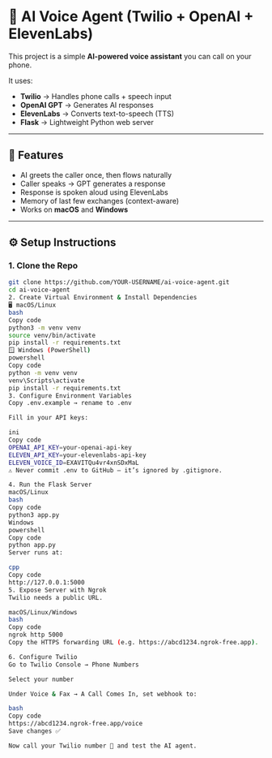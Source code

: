 # 🤖 AI Voice Agent (Twilio + OpenAI + ElevenLabs)

This project is a simple **AI-powered voice assistant** you can call on your phone.  

It uses:
- **Twilio** → Handles phone calls + speech input  
- **OpenAI GPT** → Generates AI responses  
- **ElevenLabs** → Converts text-to-speech (TTS)  
- **Flask** → Lightweight Python web server  

---

## 🚀 Features
- AI greets the caller once, then flows naturally  
- Caller speaks → GPT generates a response  
- Response is spoken aloud using ElevenLabs  
- Memory of last few exchanges (context-aware)  
- Works on **macOS** and **Windows**  

---

## ⚙️ Setup Instructions

### 1. Clone the Repo
```bash
git clone https://github.com/YOUR-USERNAME/ai-voice-agent.git
cd ai-voice-agent
2. Create Virtual Environment & Install Dependencies
🖥️ macOS/Linux
bash
Copy code
python3 -m venv venv
source venv/bin/activate
pip install -r requirements.txt
🪟 Windows (PowerShell)
powershell
Copy code
python -m venv venv
venv\Scripts\activate
pip install -r requirements.txt
3. Configure Environment Variables
Copy .env.example → rename to .env

Fill in your API keys:

ini
Copy code
OPENAI_API_KEY=your-openai-api-key
ELEVEN_API_KEY=your-elevenlabs-api-key
ELEVEN_VOICE_ID=EXAVITQu4vr4xnSDxMaL
⚠️ Never commit .env to GitHub — it’s ignored by .gitignore.

4. Run the Flask Server
macOS/Linux
bash
Copy code
python3 app.py
Windows
powershell
Copy code
python app.py
Server runs at:

cpp
Copy code
http://127.0.0.1:5000
5. Expose Server with Ngrok
Twilio needs a public URL.

macOS/Linux/Windows
bash
Copy code
ngrok http 5000
Copy the HTTPS forwarding URL (e.g. https://abcd1234.ngrok-free.app).

6. Configure Twilio
Go to Twilio Console → Phone Numbers

Select your number

Under Voice & Fax → A Call Comes In, set webhook to:

bash
Copy code
https://abcd1234.ngrok-free.app/voice
Save changes ✅

Now call your Twilio number 📱 and test the AI agent.
